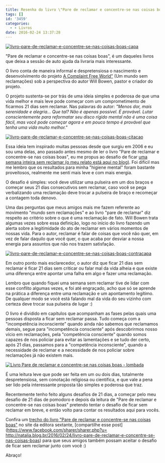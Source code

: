 ```yaml
---
title: Resenha do livro \"Pare de reclamar e concentre-se nas coisas boas\"
tags: []
id: '3459'
categories:
  - - Livros
date: 2016-02-24 13:37:28
---
```


[![livro-pare-de-reclamar-e-concentre-se-nas-coisas-boas-capa](http://natalia.blog.br/wp-content/uploads/2016/02/livro-pare-de-reclamar-e-concentre-se-nas-coisas-boas-capa.jpg)](http://natalia.blog.br/wp-content/uploads/2016/02/livro-pare-de-reclamar-e-concentre-se-nas-coisas-boas-capa.jpg)

"Pare de reclamar e concentre-se nas coisas boas", é um daqueles livros que deixa a sessão de auto ajuda da livraria mais interessante.

O livro conta de maneira informal e despretensiosa o nascimento e desenvolvimento do projeto [A Complaint Free World"](http://www.acomplaintfreeworld.org) (Um mundo sem reclamações) sob a perspectiva do autor Will Bowen, pastor e criador do projeto.

O projeto sustenta-se por trás de uma ideia simples e poderosa de que uma vida melhor e mais leve pode começar com um comprometimento de ficarmos 21 dias sem reclamar. Nas palavras do autor: _"Menos dor, mais serenidade e alegria... Que tal? Não é apenas possível. É provável. Lutar conscientemente para reformatar seu disco rígido mental não é uma coisa fácil, mas você pode começar agora e em pouco tempo é provável que tenha uma vida muito melhor."_

[![livro-pare-de-reclamar-e-concentre-se-nas-coisas-boas-citacao](http://natalia.blog.br/wp-content/uploads/2016/02/livro-pare-de-reclamar-e-concentre-se-nas-coisas-boas-citacao.jpg)](http://natalia.blog.br/wp-content/uploads/2016/02/livro-pare-de-reclamar-e-concentre-se-nas-coisas-boas-citacao.jpg)

Essa ideia tem inspirado muitas pessoas desde que surgiu em 2006 e eu sou uma delas, ano passado antes mesmo de ler o livro "Pare de reclamar e concentre-se nas coisas boas", eu me propus ao desafio de ficar [uma semana inteira sem reclamar (o meu relato está aqui no blog)](http://natalia.blog.br/2015/03/09/como-eu-sobrevivi-a-uma-semana-sem-reclamar/). Foi difícil mas me lembro que os resultados para minha "higiene mental" foram bastante proveitosos, realmente me sentí mais leve e com mais energia.

O desafio é simples: você deve utilizar uma pulseira em um dos braços e começar seus 21 dias consecutivos sem reclamar, caso você se pega verbalizando uma reclamação deve trocar a pulseira de braço e recomeçar a contagem toda denovo.

Uma das perguntas que meus amigos mais me fazem referente ao movimento "mundo sem reclamações" e ao livro "pare de reclamar" diz respeito ao critério sobre o que é uma reclamação de fato. Will Bowen trata algumas vezes sobre essa definição, logo no início do livro fazendo um alerta sobre a legitimidade do ato de reclamar em vários momentos de nossas vida. Para o autor, reclamar é falar de coisas que você não quer, em vez de falar daquilo que você quer, o que acaba por desviar a nossa energia para assuntos que não nos trazem satisfação.

[![livro-pare-de-reclamar-e-concentre-se-nas-coisas-boas-contracapa](http://natalia.blog.br/wp-content/uploads/2016/02/livro-pare-de-reclamar-e-concentre-se-nas-coisas-boas-contracapa.jpg)](http://natalia.blog.br/wp-content/uploads/2016/02/livro-pare-de-reclamar-e-concentre-se-nas-coisas-boas-contracapa.jpg)

Em outro ponto mais esclarecedor, o autor diz que ficar 21 dias sem reclamar é ficar 21 dias sem criticar ou falar mal da vida alheia e que existe uma diferença entre apontar uma falha em algo e fazer uma reclamação.

Lembro que quando fiquei uma semana sem reclamar tive de lidar com esse conflito algumas vezes, e foi até engraçado, acho que só se aprende na prática a diferença entre uma reclamação e um apontamento legítimo. De qualquer modo se você está falando mal da vida do seu vizinho com certeza deve trocar sua pulseira de lugar :)

O livro é dividido em capítulos que acompanham as fases pelas quais uma pessoas disposta a ficar sem reclamar passa. Tudo começa com a "incompetência inconsciente" quando ainda não sabemos que reclamamos demais, segue para "incompetência consciente" após descobrirmos nosso vício em reclamações, pela "competência consciente" quando somos capazes de nos policiar para evitar as lamentações e se tudo der certo, após 21 dias, passamos para a "competência inconsciente", quando a necessidade de reclamar e a necessidade de nos policiar sobre reclamações já não existem mais.

[![Livro Pare de reclamar e concentre-se nas coisas boas - lombada](http://natalia.blog.br/wp-content/uploads/2016/02/livro-pare-de-reclamar-e-concentre-se-nas-coisas-boas-lombada.jpg)](http://natalia.blog.br/wp-content/uploads/2016/02/livro-pare-de-reclamar-e-concentre-se-nas-coisas-boas-lombada.jpg)

É uma leitura leve que pode ser feita em um ou dois dias, totalmente despretensiosa, sem conotação religiosa ou científica, e que vale a pena ser lido pela interessante proposta tão simples e poderosa que traz.

Recentemente tenho feito alguns desafios de 21 dias, a começar pelo meu desafio de 21 dias de pomodoro e depois da leitura de "Pare de reclamar e concentre-se nas coisas boas" pretendo tentar o desafio de ficar sem reclamar em breve, e então volto para contar os resultados aqui para vocês.

Confira um [trecho do livro "Pare de reclamar e concentre-se nas coisas boas"](http://www.esextante.com.br/media/upload/livros/Pare_de_reclamar_Trecho.pdf) no site da editora sextante, [compartilhe esse post](https://www.facebook.com/sharer/sharer.php?u= http://natalia.blog.br/2016/02/24/livro-pare-de-reclamar-e-concentre-se-nas-coisas-boas) para que seus amigos também possam aceitar o desafio de ficar sem reclamar junto com você :)

Abraço!